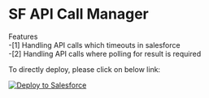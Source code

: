 # SF API Call Manager
Features <br/>
-[1]  Handling API calls which timeouts in salesforce<br/>
-[2] Handling API calls where polling for result is required



To directly deploy, please click on below link:  

<a href="https://githubsfdeploy.herokuapp.com?owner=kiran-machhewar&amp;repo=sf-api-call">
  <img alt="Deploy to Salesforce" src="https://raw.githubusercontent.com/afawcett/githubsfdeploy/master/src/main/webapp/resources/img/deploy.png" style="max-width:100%;">
</a>


